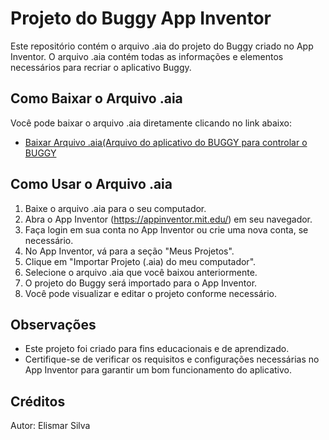 
# Projeto do Buggy App Inventor

Este repositório contém o arquivo .aia do projeto do Buggy criado no App Inventor. O arquivo .aia contém todas as informações e elementos necessários para recriar o aplicativo Buggy.

## Como Baixar o Arquivo .aia

Você pode baixar o arquivo .aia diretamente clicando no link abaixo:

- [Baixar Arquivo .aia(Arquivo do aplicativo do BUGGY para controlar o BUGGY](Buggy2.aia)

## Como Usar o Arquivo .aia

1. Baixe o arquivo .aia para o seu computador.
2. Abra o App Inventor (https://appinventor.mit.edu/) em seu navegador.
3. Faça login em sua conta no App Inventor ou crie uma nova conta, se necessário.
4. No App Inventor, vá para a seção "Meus Projetos".
5. Clique em "Importar Projeto (.aia) do meu computador".
6. Selecione o arquivo .aia que você baixou anteriormente.
7. O projeto do Buggy será importado para o App Inventor.
8. Você pode visualizar e editar o projeto conforme necessário.

## Observações

- Este projeto foi criado para fins educacionais e de aprendizado.
- Certifique-se de verificar os requisitos e configurações necessárias no App Inventor para garantir um bom funcionamento do aplicativo.

## Créditos

Autor: Elismar Silva


